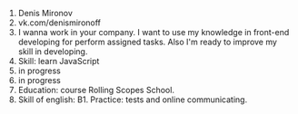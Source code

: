 1. Denis Mironov <br>
2. vk.com/denismironoff<br>
3. I wanna work in your company. I want to use my knowledge in front-end developing for perform assigned tasks. Also I'm ready to improve my skill in developing. <br>
4. Skill: learn JavaScript<br>
5. in progress<br>
6. in progress<br>
7. Education: course Rolling Scopes School.<br>
8. Skill of english: B1. Practice: tests and online communicating.<br>
